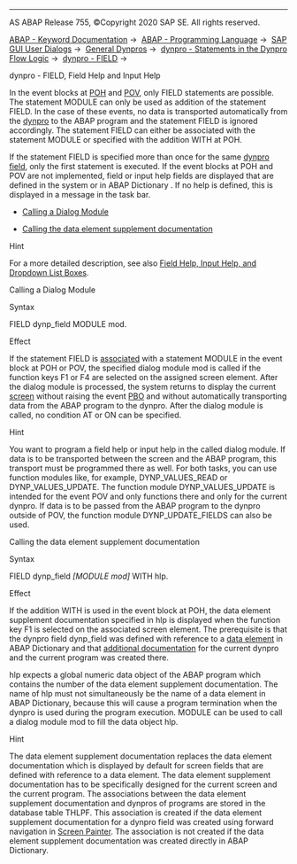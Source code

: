   

* * *

AS ABAP Release 755, ©Copyright 2020 SAP SE. All rights reserved.

[ABAP - Keyword Documentation](https://help.sap.com/doc/abapdocu_755_index_htm/7.55/en-US/abenabap.htm) →  [ABAP - Programming Language](https://help.sap.com/doc/abapdocu_755_index_htm/7.55/en-US/abenabap_reference.htm) →  [SAP GUI User Dialogs](https://help.sap.com/doc/abapdocu_755_index_htm/7.55/en-US/abenabap_screens.htm) →  [General Dynpros](https://help.sap.com/doc/abapdocu_755_index_htm/7.55/en-US/abenabap_dynpros.htm) →  [dynpro - Statements in the Dynpro Flow Logic](https://help.sap.com/doc/abapdocu_755_index_htm/7.55/en-US/abenabap_dynpros_dynpro_statements.htm) →  [dynpro - FIELD](https://help.sap.com/doc/abapdocu_755_index_htm/7.55/en-US/dynpfield.htm) → 

dynpro - FIELD, Field Help and Input Help

In the event blocks at [POH](https://help.sap.com/doc/abapdocu_755_index_htm/7.55/en-US/abenpoh_glosry.htm "Glossary Entry") and [POV](https://help.sap.com/doc/abapdocu_755_index_htm/7.55/en-US/abenpov_glosry.htm "Glossary Entry"), only FIELD statements are possible. The statement MODULE can only be used as addition of the statement FIELD. In the case of these events, no data is transported automatically from the [dynpro](https://help.sap.com/doc/abapdocu_755_index_htm/7.55/en-US/abendynpro_glosry.htm "Glossary Entry") to the ABAP program and the statement FIELD is ignored accordingly. The statement FIELD can either be associated with the statement MODULE or specified with the addition WITH at POH.

If the statement FIELD is specified more than once for the same [dynpro field](https://help.sap.com/doc/abapdocu_755_index_htm/7.55/en-US/abendynpro_field_glosry.htm "Glossary Entry"), only the first statement is executed. If the event blocks at POH and POV are not implemented, field or input help fields are displayed that are defined in the system or in ABAP Dictionary . If no help is defined, this is displayed in a message in the task bar.

-   [Calling a Dialog Module](#@@ITOC@@ABENDYNP_FIELD_HELP_1)

-   [Calling the data element supplement documentation](#@@ITOC@@ABENDYNP_FIELD_HELP_2)

Hint

For a more detailed description, see also [Field Help, Input Help, and Dropdown List Boxes](https://help.sap.com/doc/abapdocu_755_index_htm/7.55/en-US/abenabap_dynpros_help.htm).

Calling a Dialog Module

Syntax

FIELD dynp\_field MODULE mod.

Effect

If the statement FIELD is [associated](https://help.sap.com/doc/abapdocu_755_index_htm/7.55/en-US/dynpfield_module.htm) with a statement MODULE in the event block at POH or POV, the specified dialog module mod is called if the function keys F1 or F4 are selected on the assigned screen element. After the dialog module is processed, the system returns to display the current [screen](https://help.sap.com/doc/abapdocu_755_index_htm/7.55/en-US/abenscreen_glosry.htm "Glossary Entry") without raising the event [PBO](https://help.sap.com/doc/abapdocu_755_index_htm/7.55/en-US/abenpbo_glosry.htm "Glossary Entry") and without automatically transporting data from the ABAP program to the dynpro. After the dialog module is called, no condition AT or ON can be specified.

Hint

You want to program a field help or input help in the called dialog module. If data is to be transported between the screen and the ABAP program, this transport must be programmed there as well. For both tasks, you can use function modules like, for example, DYNP\_VALUES\_READ or DYNP\_VALUES\_UPDATE. The function module DYNP\_VALUES\_UPDATE is intended for the event POV and only functions there and only for the current dynpro. If data is to be passed from the ABAP program to the dynpro outside of POV, the function module DYNP\_UPDATE\_FIELDS can also be used.

Calling the data element supplement documentation

Syntax

FIELD dynp\_field *\[*MODULE mod*\]* WITH hlp.

Effect

If the addition WITH is used in the event block at POH, the data element supplement documentation specified in hlp is displayed when the function key F1 is selected on the associated screen element. The prerequisite is that the dynpro field dynp\_field was defined with reference to a [data element](https://help.sap.com/doc/abapdocu_755_index_htm/7.55/en-US/abenddic_data_elements.htm) in ABAP Dictionary and that [additional documentation](https://help.sap.com/doc/abapdocu_755_index_htm/7.55/en-US/abenddic_data_elements_sema.htm) for the current dynpro and the current program was created there.

hlp expects a global numeric data object of the ABAP program which contains the number of the data element supplement documentation. The name of hlp must not simultaneously be the name of a data element in ABAP Dictionary, because this will cause a program termination when the dynpro is used during the program execution. MODULE can be used to call a dialog module mod to fill the data object hlp.

Hint

The data element supplement documentation replaces the data element documentation which is displayed by default for screen fields that are defined with reference to a data element. The data element supplement documentation has to be specifically designed for the current screen and the current program. The associations between the data element supplement documentation and dynpros of programs are stored in the database table THLPF. This association is created if the data element supplement documentation for a dynpro field was created using forward navigation in [Screen Painter](https://help.sap.com/doc/abapdocu_755_index_htm/7.55/en-US/abenscreen_painter_glosry.htm "Glossary Entry"). The association is not created if the data element supplement documentation was created directly in ABAP Dictionary.